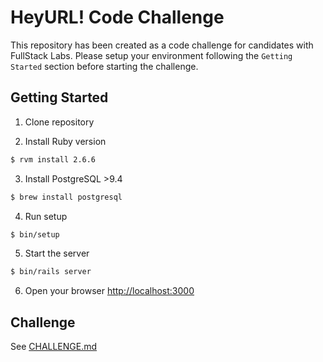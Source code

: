 # HeyURL! Code Challenge

This repository has been created as a code challenge for candidates with
FullStack Labs. Please setup your environment following the `Getting Started`
section before starting the challenge.

## Getting Started

1. Clone repository

2. Install Ruby version

```sh
$ rvm install 2.6.6
```

3. Install PostgreSQL >9.4

```sh
$ brew install postgresql
```

4. Run setup
```sh
$ bin/setup
```

5. Start the server
```sh
$ bin/rails server
```

6. Open your browser
[http://localhost:3000](http://localhost:3000/)

## Challenge
See [CHALLENGE.md](./CHALLENGE.md)
